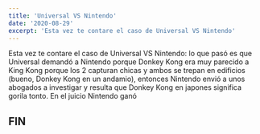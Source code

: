 ```yaml
---
title: 'Universal VS Nintendo'
date: '2020-08-29'
excerpt: 'Esta vez te contare el caso de Universal VS Nintendo'
---
```


Esta vez te contare el caso de Universal VS Nintendo: lo que pasó es que Universal demandó a Nintendo porque Donkey Kong era muy parecido a King Kong porque los 2 capturan chicas y ambos se trepan en edificios (bueno, Donkey Kong en un andamio), entonces Nintendo envió a unos abogados a investigar y resulta que Donkey Kong en japones significa gorila tonto. En el juicio Nintendo ganó

## FIN
